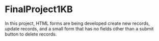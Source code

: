 # FinalProject1KB
In this project, HTML forms are being developed create new records, update records, and a small form that has no fields other than a submit button to delete records.
